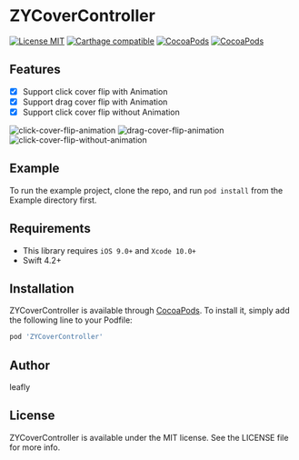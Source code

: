 # ZYCoverController

[![License MIT](https://img.shields.io/github/license/ileafly/ZYCoverController.svg)](https://raw.githubusercontent.com/ileafly/ZYCoverController/master/LICENSE)
[![Carthage compatible](https://img.shields.io/badge/Carthage-compatible-4BC51D.svg?style=flat)](https://github.com/Carthage/Carthage)
[![CocoaPods](https://img.shields.io/cocoapods/v/ZYCoverController.svg)](http://cocoapods.org/pods/ZYCoverController)
[![CocoaPods](https://img.shields.io/cocoapods/p/ZYCoverController.svg)](http://cocoapods.org/pods/ZYCoverController)

## Features

- [x] Support click cover flip with Animation
- [x] Support drag cover flip with Animation
- [x] Support click cover flip without Animation

![click-cover-flip-animation](https://cdn.nlark.com/yuque/0/2019/gif/183307/1563796704409-6b599980-9371-40da-8fb9-d0e1e87bbc8b.gif)
![drag-cover-flip-animation](https://cdn.nlark.com/yuque/0/2019/gif/183307/1563796705167-5c2c6c0a-6ef6-4d0e-aefc-a7328cb12117.gif)
![click-cover-flip-without-animation](https://cdn.nlark.com/yuque/0/2019/gif/183307/1563796704156-6c4a102f-ea7c-4e85-b5eb-d8dd25e8bd9b.gif)

## Example

To run the example project, clone the repo, and run `pod install` from the Example directory first.

## Requirements

- This library requires `iOS 9.0+` and `Xcode 10.0+`
- Swift 4.2+

## Installation

ZYCoverController is available through [CocoaPods](https://cocoapods.org). To install
it, simply add the following line to your Podfile:

```ruby
pod 'ZYCoverController'
```

## Author

leafly

## License

ZYCoverController is available under the MIT license. See the LICENSE file for more info.
